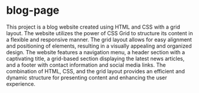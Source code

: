 # blog-page
This project is a blog website created using HTML and CSS with a grid layout. The website utilizes the power of CSS Grid to structure its content in a flexible and responsive manner. The grid layout allows for easy alignment and positioning of elements, resulting in a visually appealing and organized design. The website features a navigation menu, a header section with a captivating title, a grid-based section displaying the latest news articles, and a footer with contact information and social media links. The combination of HTML, CSS, and the grid layout provides an efficient and dynamic structure for presenting content and enhancing the user experience.
